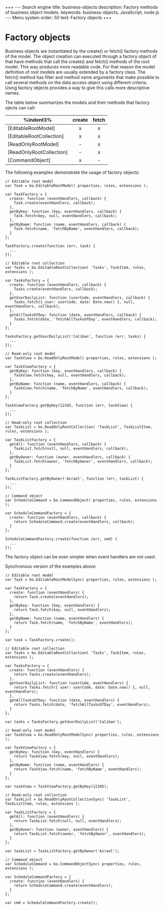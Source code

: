 +++
--- Search engine
title:        business-objects
description:  Factory methods of business object models.
keywords:     business-objects, JavaScript, node.js
--- Menu system
order:        50
text:         Factory objects
+++

# Factory objects

Business objects are instantiated by the create() or fetch() factory methods of
the model. The object creation can executed through a factory object of that have
methods that call the create() and fetch() methods of the root model. This way
produces more readable code. For that reason the model definition of root models
are usually extended by a factory class. The fetch() method has filter and method
name arguments that make possible to call several methods on the data access
object using different criteria. Using factory objects provides a way to give this
calls more descriptive names.

The table below summarizes the models and their methods that factory ojects can call:

%indent3%|create|fetch
-|:-:|:-:
[EditableRootModel]       |x|x
[EditableRootCollection]  |x|x
[ReadOnlyRootModel]       |-|x
[ReadOnlyRootCollection]  |-|x
[CommandObject]           |x|-

The following examples demonstrate the usage of factory objects:

```
// Editable root model
var Task = bo.EditableRootModel( properties, rules, extensions );

var TaskFactory = {
  create: function (eventHandlers, callback) {
    Task.create(eventHandlers, callback);
  },
  getByKey: function (key, eventHandlers, callback) {
    Task.fetch(key, null, eventHandlers, callback);
  },
  getByName: function (name, eventHandlers, callback) {
    Task.fetch(name, 'fetchByName', eventHandlers, callback);
  }
};

TaskFactory.create(function (err, task) {
  ...
});

// Editable root collection
var Tasks = bo.EditableRootCollection( 'Tasks', TaskItem, rules, extensions );

var TasksFactory = {
  create: function (eventHandlers, callback) {
    Tasks.create(eventHandlers, callback);
  },
  getUserDailyList: function (userCode, eventHandlers, callback) {
    Tasks.fetch({ user: userCode, date: Date.now() }, null, eventHandlers, callback);
  },
  getAllTasksOfDay: function (date, eventHandlers, callback) {
    Tasks.fetch(date, 'fetchAllTasksOfDay', eventHandlers, callback);
  }
};

TasksFactory.getUserDailyList('Caliban', function (err, tasks) {
  ...
});

// Read-only root model
var TaskView = bo.ReadOnlyRootModel( properties, rules, extensions );

var TaskViewFactory = {
  getByKey: function (key, eventHandlers, callback) {
    TaskView.fetch(key, null, eventHandlers, callback);
  },
  getByName: function (name, eventHandlers, callback) {
    TaskView.fetch(name, 'fetchByName', eventHandlers, callback);
  }
};

TaskViewFactory.getByKey(12345, function (err, taskView) {
  ...
});

// Read-only root collection
var TaskList = bo.ReadOnlyRootCollection( 'TaskList', TaskListItem, rules, extensions );

var TaskListFactory = {
  getAll: function (eventHandlers, callback) {
    TaskList.fetch(null, null, eventHandlers, callback);
  },
  getByOwner: function (owner, eventHandlers, callback) {
    TaskList.fetch(owner, 'fetchByOwner', eventHandlers, callback);
  }
};

TaskListFactory.getByOwner('Azrael', function (err, taskList) {
  ...
});

// Command object
var ScheduleCommand = bo.CommandObject( properties, rules, extensions );

var ScheduleCommandFactory = {
  create: function (eventHandlers, callback) {
    return ScheduleCommand.create(eventHandlers, callback);
  }
};

ScheduleCommandFactory.create(function (err, cmd) {
  ...
});
```

The factory object can be even simpler when event handlers are not used.

Synchronous version of the examples above:

```
// Editable root model
var Task = bo.EditableRootModelSync( properties, rules, extensions );

var TaskFactory = {
  create: function (eventHandlers) {
    return Task.create(eventHandlers);
  },
  getByKey: function (key, eventHandlers) {
    return Task.fetch(key, null, eventHandlers);
  },
  getByName: function (name, eventHandlers) {
    return Task.fetch(name, 'fetchByName', eventHandlers);
  }
};

var task = TaskFactory.create();

// Editable root collection
var Tasks = bo.EditableRootCollection( 'Tasks', TaskItem, rules, extensions );

var TasksFactory = {
  create: function (eventHandlers) {
    return Tasks.create(eventHandlers);
  },
  getUserDailyList: function (userCode, eventHandlers) {
    return Tasks.fetch({ user: userCode, date: Date.now() }, null, eventHandlers);
  },
  getAllTasksOfDay: function (date, eventHandlers) {
    return Tasks.fetch(date, 'fetchAllTasksOfDay', eventHandlers);
  }
};

var tasks = TasksFactory.getUserDailyList('Caliban');

// Read-only root model
var TaskView = bo.ReadOnlyRootModelSync( properties, rules, extensions );

var TaskViewFactory = {
  getByKey: function (key, eventHandlers) {
    return TaskView.fetch(key, null, eventHandlers);
  },
  getByName: function (name, eventHandlers) {
    return TaskView.fetch(name, 'fetchByName', eventHandlers);
  }
};

var taskView = TaskViewFactory.getByKey(12345);

// Read-only root collection
var TaskList = bo.ReadOnlyRootCollectionSync( 'TaskList', TaskListItem, rules, extensions );

var TaskListFactory = {
  getAll: function (eventHandlers) {
    return TaskList.fetch(null, null, eventHandlers);
  },
  getByOwner: function (owner, eventHandlers) {
    return TaskList.fetch(owner, 'fetchByOwner', eventHandlers);
  }
};

var taskList = TaskListFactory.getByOwner('Azrael');

// Command object
var ScheduleCommand = bo.CommandObjectSync( properties, rules, extensions );

var ScheduleCommandFactory = {
  create: function (eventHandlers) {
    return ScheduleCommand.create(eventHandlers);
  }
};

var cmd = ScheduleCommandFactory.create();
```
